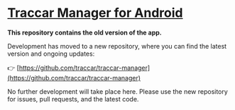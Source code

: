 # [Traccar Manager for Android](https://www.traccar.org/manager)

**This repository contains the old version of the app.**

Development has moved to a new repository, where you can find the latest version and ongoing updates:

👉 [https://github.com/traccar/traccar-manager](https://github.com/traccar/traccar-manager)

No further development will take place here. Please use the new repository for issues, pull requests, and the latest code.
